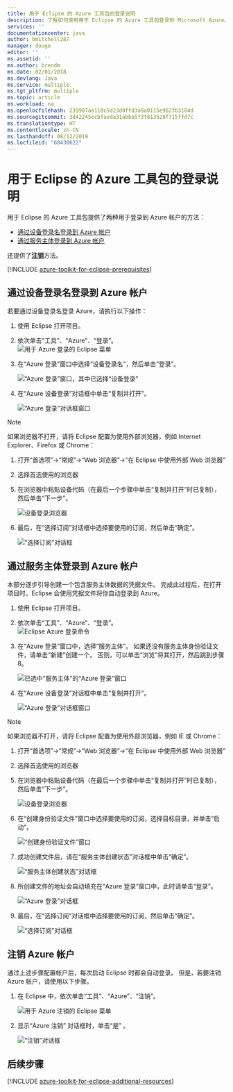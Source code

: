 ```yaml
---
title: 用于 Eclipse 的 Azure 工具包的登录说明
description: 了解如何使用用于 Eclipse 的 Azure 工具包登录到 Microsoft Azure。
services: ''
documentationcenter: java
author: bmitchell287
manager: douge
editor: ''
ms.assetid: ''
ms.author: brendm
ms.date: 02/01/2018
ms.devlang: Java
ms.service: multiple
ms.tgt_pltfrm: multiple
ms.topic: article
ms.workload: na
ms.openlocfilehash: 239907aa110c5d23d0ffd3a9a0115e962fb3184d
ms.sourcegitcommit: 3d42245ecbfaeda31abba5f3f813b28f715ffd7c
ms.translationtype: HT
ms.contentlocale: zh-CN
ms.lasthandoff: 08/12/2019
ms.locfileid: "68430622"
---
```

# <a name="sign-in-instructions-for-the-azure-toolkit-for-eclipse"></a>用于 Eclipse 的 Azure 工具包的登录说明

用于 Eclipse 的 Azure 工具包提供了两种用于登录到 Azure 帐户的方法：

  - [通过设备登录名登录到 Azure 帐户](#sign-in-to-your-azure-account-by-device-login)
  - [通过服务主体登录到 Azure 帐户](#sign-in-to-your-azure-account-by-service-principal)

还提供了[**注销**](#sign-out-of-your-azure-account)方法。

[!INCLUDE [azure-toolkit-for-eclipse-prerequisites](../includes/azure-toolkit-for-eclipse-prerequisites.md)]

## <a name="sign-in-to-your-azure-account-by-device-login"></a>通过设备登录名登录到 Azure 帐户

若要通过设备登录名登录 Azure，请执行以下操作：

1. 使用 Eclipse 打开项目。

2. 依次单击“工具”、“Azure”、“登录”。   
   ![用于 Azure 登录的 Eclipse 菜单][I01]

3. 在“Azure 登录”窗口中选择“设备登录名”，然后单击“登录”。   

   ![“Azure 登录”窗口，其中已选择“设备登录”][I02]

4. 在“Azure 设备登录”对话框中单击“复制并打开”。  

   ![“Azure 登录”对话框窗口][I03]

> [!NOTE]
>
> 如果浏览器不打开，请将 Eclipse 配置为使用外部浏览器，例如 Internet Explorer、Firefox 或 Chrome：
>
> 1. 打开“首选项”->“常规”->“Web 浏览器”->“在 Eclipse 中使用外部 Web 浏览器”
>
> 2. 选择首选使用的浏览器
>

5. 在浏览器中粘贴设备代码（在最后一个步骤中单击“复制并打开”时已复制），然后单击“下一步”。  

   ![设备登录浏览器][I04]

6. 最后，在“选择订阅”对话框中选择要使用的订阅，然后单击“确定”。  

   ![“选择订阅”对话框][I05]

## <a name="sign-in-to-your-azure-account-by-service-principal"></a>通过服务主体登录到 Azure 帐户

本部分逐步引导创建一个包含服务主体数据的凭据文件。 完成此过程后，在打开项目时，Eclipse 会使用凭据文件将你自动登录到 Azure。

1. 使用 Eclipse 打开项目。

2. 依次单击“工具”、“Azure”、“登录”。   
   ![Eclipse Azure 登录命令][A01]

3. 在“Azure 登录”窗口中，选择“服务主体”。   如果还没有服务主体身份验证文件，请单击“新建”创建一个。  否则，可以单击“浏览”将其打开，然后跳到步骤 8。 

   ![已选中“服务主体”的“Azure 登录”窗口][A02]

4. 在“Azure 设备登录”对话框中单击“复制并打开”。  

   ![“Azure 登录”对话框窗口][A08]

> [!NOTE]
>
> 如果浏览器不打开，请将 Eclipse 配置为使用外部浏览器，例如 IE 或 Chrome：
>
> 1. 打开“首选项”->“常规”->“Web 浏览器”->“在 Eclipse 中使用外部 Web 浏览器”
>
> 2. 选择首选使用的浏览器
>

5. 在浏览器中粘贴设备代码（在最后一个步骤中单击“复制并打开”时已复制），然后单击“下一步”。  

   ![设备登录浏览器][A03]

6. 在“创建身份验证文件”窗口中选择要使用的订阅，选择目标目录，并单击“启动”。  

   ![“创建身份验证文件”窗口][A04]

7. 成功创建文件后，请在“服务主体创建状态”对话框中单击“确定”。  

   ![“服务主体创建状态”对话框][A05]

8. 所创建文件的地址会自动填充在“Azure 登录”窗口中，此时请单击“登录”。  

   ![“Azure 登录”对话框][A06]

9. 最后，在“选择订阅”对话框中选择要使用的订阅，然后单击“确定”。  

   ![“选择订阅”对话框][A07]

## <a name="sign-out-of-your-azure-account"></a>注销 Azure 帐户

通过上述步骤配置帐户后，每次启动 Eclipse 时都会自动登录。 但是，若要注销 Azure 帐户，请使用以下步骤。

1. 在 Eclipse 中，依次单击“工具”、“Azure”、“注销”。   

   ![用于 Azure 注销的 Eclipse 菜单][L01]

2. 显示“Azure 注销”  对话框时，单击“是”  。

   ![“注销”对话框][L02]

## <a name="next-steps"></a>后续步骤

[!INCLUDE [azure-toolkit-for-eclipse-additional-resources](../includes/azure-toolkit-for-eclipse-additional-resources.md)]

<!-- URL List -->


<!-- IMG List -->

[I01]: media/azure-toolkit-for-eclipse-sign-in-instructions/I01.png
[I02]: media/azure-toolkit-for-eclipse-sign-in-instructions/I02.png
[I03]: media/azure-toolkit-for-eclipse-sign-in-instructions/I03.png
[I04]: media/azure-toolkit-for-eclipse-sign-in-instructions/I04.png
[I05]: media/azure-toolkit-for-eclipse-sign-in-instructions/I05.png

[A01]: media/azure-toolkit-for-eclipse-sign-in-instructions/A01.png
[A02]: media/azure-toolkit-for-eclipse-sign-in-instructions/A02.png
[A03]: media/azure-toolkit-for-eclipse-sign-in-instructions/A03.png
[A04]: media/azure-toolkit-for-eclipse-sign-in-instructions/A04.png
[A05]: media/azure-toolkit-for-eclipse-sign-in-instructions/A05.png
[A06]: media/azure-toolkit-for-eclipse-sign-in-instructions/A06.png
[A07]: media/azure-toolkit-for-eclipse-sign-in-instructions/A07.png
[A08]: media/azure-toolkit-for-eclipse-sign-in-instructions/A08.png

[L01]: media/azure-toolkit-for-eclipse-sign-in-instructions/L01.png
[L02]: media/azure-toolkit-for-eclipse-sign-in-instructions/L02.png
[L03]: media/azure-toolkit-for-eclipse-sign-in-instructions/L03.png
